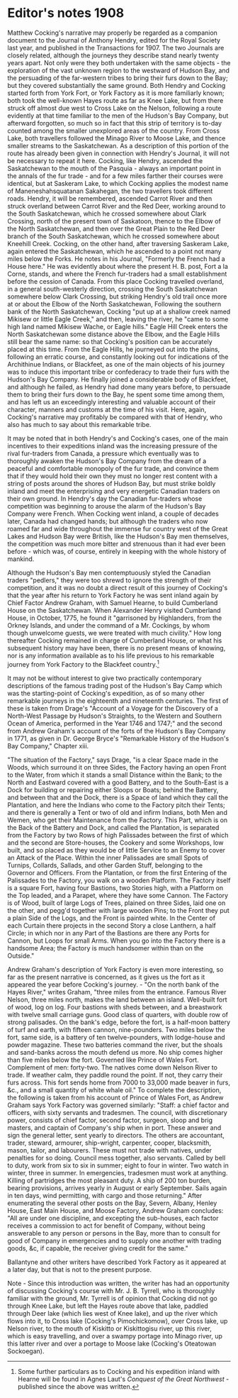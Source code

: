 # Editor's notes 1908

Matthew Cocking's narrative may properly be regarded as a companion document to the Journal of Anthony Hendry, edited for the Royal Society last year, and published in the Transactions for 1907. The two Journals are closely related, although the journeys they describe stand nearly twenty years apart. Not only were they both undertaken with the same objects - the exploration of the vast unknown region to the westward of Hudson Bay, and the persuading of the far-western tribes to bring their furs down to the Bay; but they covered substantially the same ground. Both Hendry and Cocking started forth from York Fort, or York Factory as it is more familiarly known; both took the well-known Hayes route as far as Knee Lake, but from there struck off almost due west to Cross Lake on the Nelson, following a route evidently at that time familiar to the men of the Hudson's Bay Company, but afterward forgotten, so much so in fact that this strip of territory is to-day counted among the smaller unexplored areas of the country. From Cross Lake, both travellers followed the Minago River to Moose Lake, and thence smaller streams to the Saskatchewan. As a description of this portion of the route has already been given in connection with Hendry's Journal, it will not be necessary to repeat it here. Cocking, like Hendry, ascended the Saskatchewan to the mouth of the Pasquia - always an important point in the annals of the fur trade - and for a few miles farther their courses were identical, but at Saskeram Lake, to which Cocking applies the modest name of Maneneshahsquatanan Sakahegan, the two travellers took different roads. Hendry, it will be remembered, ascended Carrot River and then struck overland between Carrot River and the Red Deer, working around to the South Saskatchewan, which he crossed somewhere about Clark Crossing, north of the present town of Saskatoon, thence to the Elbow of the North Saskatchewan, and then over the Great Plain to the Red Deer branch of the South Saskatchewan, which he crossed somewhere about Kneehill Creek. Cocking, on the other hand, after traversing Saskeram Lake, again entered the Saskatchewan, which he ascended to a point not many miles below the Forks. He notes in his Journal, "Formerly the French had a House here." He was evidently about where the present H. B. post, Fort a la Corne, stands, and where the French fur-traders had a small establishment before the cession of Canada. From this place Cocking travelled overland, in a general south-westerly direction, crossing the South Saskatchewan somewhere below Clark Crossing, but striking Hendry's old trail once more at or about the Elbow of the North Saskatchewan, Following the southern bank of the North Saskatchewan, Cocking "put up at a shallow creek named Mikisew or little Eagle Creek," and then, leaving the river, he "came to some high land named Mikisew Wache, or Eagle hills." Eagle Hill Creek enters the North Saskatchewan some distance above the Elbow, and the Eagle Hills still bear the same name: so that Cocking's position can be accurately placed at this time. From the Eagle Hills, he journeyed out into the plains, following an erratic course, and constantly looking out for indications of the Archithinue Indians, or Blackfeet, as one of the main objects of his journey was to induce this important tribe or confederacy to trade their furs with the Hudson's Bay Company. He finally joined a considerable body of Blackfeet, and although he failed, as Hendry had done many years before, to persuade them to bring their furs down to the Bay, he spent some time among them, and has left us an exceedingly interesting and valuable account of their character, manners and customs at the time of his visit. Here, again, Cocking's narrative may profitably be compared with that of Hendry, who also has much to say about this remarkable tribe.

It may be noted that in both Hendry's and Cocking's cases, one of the main incentives to their expeditions inland was the increasing pressure of the rival fur-traders from Canada, a pressure which eventually was to thoroughly awaken the Hudson's Bay Company from the dream of a peaceful and comfortable monopoly of the fur trade, and convince them that if they would hold their own they must no longer rest content with a string of posts around the shores of Hudson Bay, but must strike boldly inland and meet the enterprising and very energetic Canadian traders on their own ground. In Hendry's day the Canadian fur-traders whose competition was beginning to arouse the alarm of the Hudson's Bay Company were French. When Cocking went inland, a couple of decades later, Canada had changed hands; but although the traders who now roamed far and wide throughout the immense fur country west of the Great Lakes and Hudson Bay were British, like the Hudson's Bay men themselves, the competition was much more bitter and strenuous than it had ever been before - which was, of course, entirely in keeping with the whole history of mankind.

Although the Hudson's Bay men contemptuously styled the Canadian traders "pedlers," they were too shrewd to ignore the strength of their competition, and it was no doubt a direct result of this journey of Cocking's that the year after his return to York Factory he was sent inland again by Chief Factor Andrew Graham, with Samuel Hearne, to build Cumberland House on the Saskatchewan. When Alexander Henry visited Cumberland House, in October, 1775, he found it "garrisoned by Highlanders, from the Orkney Islands, and under the command of a Mr. Cockings, by whom though unwelcome guests, we were treated with much civility." How long thereafter Cocking remained in charge of Cumberland House, or what his subsequent history may have been, there is no present means of knowing, nor is any information available as to his life previous to his remarkable journey from York Factory to the Blackfeet country.[^notes-1]

[^notes-1]: Some further particulars as to Cocking and his expedition inland with Hearne will be found in Agnes Laut's _Conquest of the Great Northwest_ - published since the above was written.

It may not be without interest to give two practically contemporary descriptions of the famous trading post of the Hudson's Bay Camp which was the starting-point of Cocking's expedition, as of so many other remarkable journeys in the eighteenth and nineteenth centuries. The first of these is taken from Drage's "Account of a Voyage for the Discovery of a North-West Passage by Hudson's Straights, to the Western and Southern Ocean of America, performed in the Year 1746 and 1747;" and the second from Andrew Graham's account of the forts of the Hudson's Bay Company in 1771, as given in Dr. George Bryce's "Remarkable History of the Hudson's Bay Company," Chapter xiii.

"The situation of the Factory," says Drage, "is a clear Space made in the Woods, which surround it on three Sides, the Factory having an open Front to the Water, from which it stands a small Distance within the Bank; to the North and Eastward covered with a good Battery, and to the South-East is a Dock for building or repairing either Sloops or Boats; behind the Battery, and between that and the Dock, there is a Space of land which they call the Plantation, and here the Indians who come to the Factory pitch their Tents; and there is generally a Tent or two of old and infirm Indians, both Men and Wemen, who get their Maintenance from the Factory. This Part, which is on the Back of the Battery and Dock, and called the Plantation, is separated from the Factory by two Rows of high Palissades between the first of which and the second are Store-houses, the Cookery and some Workshops, low built, and so placed as they would be of little Service to an Enemy to cover an Attack of the Place. Within the inner Palissades are small Spots of Turnips, Collards, Sallads, and other Garden Stuff, belonging to the Governor and Officers. From the Plantation, or from the first Entering of the Palissades to the Factory, you walk on a wooden Platform. The Factory itself is a square Fort, having four Bastions, two Stories high, with a Platform on the Top leaded, and a Parapet, where they have some Cannon. The Factory is of Wood, built of large Logs of Trees, plained on three Sides, laid one on the other, and pegg'd together with large wooden Pins; to the Front they put a plain Side of the Logs, and the Front is painted white. In the Center of each Curtain there projects in the second Story a close Lanthern, a half Circle; in which nor in any Part of the Bastions are there any Ports for Cannon, but Loops for small Arms. When you go into the Factory there is a handsome Area; the Factory is much handsomer within than on the Outside."

Andrew Graham's description of York Factory is even more interesting, so far as the present narrative is concerned, as it gives us the fort as it appeared the year before Cocking's journey. - "On the north bank of the Hayes River," writes Graham, "three miles from the entrance. Famous River Nelson, three miles north, makes the land between an island. Well-built fort of wood, log on log. Four bastions with sheds between, and a breastwork with twelve small carriage guns. Good class of quarters, with double row of strong palisades. On the bank's edge, before the fort, is a half-moon battery of turf and earth, with fifteen cannon, nine-pounders. Two miles below the fort, same side, is a battery of ten twelve-pounders, with lodge-house and powder magazine. These two batteries command the river, but the shoals and sand-banks across the mouth defend us more. No ship comes higher than five miles below the fort. Governed like Prince of Wales Fort. Complement of men: forty-two. The natives come down Nelson River to trade. If weather calm, they paddle round the point. If not, they carry their furs across. This fort sends home from 7000 to 33,000 made beaver in furs, &c., and a small quantity of white whale oil." To complete the description, the following is taken from his account of Prince of Wales Fort, as Andrew Graham says York Factory was governed similarly: "Staff: a chief factor and officers, with sixty servants and tradesmen. The council, with discretionary power, consists of chief factor, second factor, surgeon, sloop and brig masters, and captain of Company's ship when in port. These answer and sign the general letter, sent yearly to directors. The others are accountant, trader, steward, armourer, ship-wright, carpenter, cooper, blacksmith, mason, tailor, and labourers. These must not trade with natives, under penalties for so doing. Council mess together, also servants. Called by bell to duty, work from six to six in summer; eight to four in winter. Two watch in winter, three in summer. In emergencies, tradesmen must work at anything. Killing of partridges the most pleasant duty. A ship of 200 ton burden, bearing provisions, arrives yearly in August or early September. Sails again in ten days, wind permitting, with cargo and those returning." After enumerating the several other posts on the Bay, Severn, Albany, Henley House, East Main House, and Moose Factory, Andrew Graham concludes: "All are under one discipline, and excepting the sub-houses, each factor receives a commission to act for benefit of Company, without being answerable to any person or persons in the Bay, more than to consult for good of Company in emergencies and to supply one another with trading goods, &c, if capable, the receiver giving credit for the same."

Ballantyne and other writers have described York Factory as it appeared at a later day, but that is not to the present purpose.

Note - Since this introduction was written, the writer has had an opportunity of discussing Cocking's course with Mr. J. B. Tyrrell, who is thoroughly familiar with the ground, Mr. Tyrrell is of opinion that Cocking did not go through Knee Lake, but left the Hayes route above that lake, paddled through Deer lake (which lies west of Knee lake), and up the river which flows into it, to Cross lake (Cocking's Pimochickomow), over Cross lake, up Nelson river, to the mouth of Kiskitto or Kiskittogisu river, up this river, which is easy travelling, and over a swampy portage into Minago river, up this latter river and over a portage to Moose lake (Cocking's Oteatowan Sockoegan).
